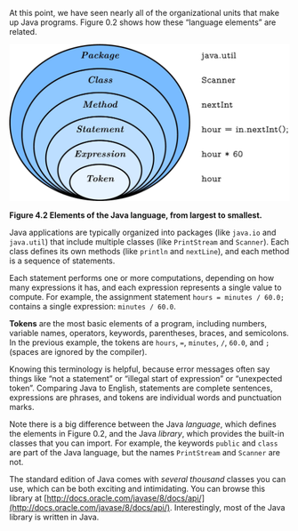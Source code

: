 At this point, we have seen nearly all of the organizational units that make up Java programs.
Figure 0.2 shows how these “language elements” are related.

![Figure 4.2 Elements of the Java language, from largest to smallest.](figs/package.jpg)

**Figure 4.2 Elements of the Java language, from largest to smallest.**


Java applications are typically organized into packages (like `java.io` and `java.util`) that include multiple classes (like `PrintStream` and `Scanner`).
Each class defines its own methods (like `println` and `nextLine`), and each method is a sequence of statements.

Each statement performs one or more computations, depending on how many expressions it has, and each expression represents a single value to compute.
For example, the assignment statement `hours = minutes / 60.0;` contains a single expression: `minutes / 60.0`.

**Tokens** are the most basic elements of a program, including numbers, variable names, operators, keywords, parentheses, braces, and semicolons.
In the previous example, the tokens are `hours`, `=`, `minutes`, `/`, `60.0`, and `;` (spaces are ignored by the compiler).


Knowing this terminology is helpful, because error messages often say things like “not a statement” or “illegal start of expression” or “unexpected token”.
Comparing Java to English, statements are complete sentences, expressions are phrases, and tokens are individual words and punctuation marks.

Note there is a big difference between the Java *language*, which defines the elements in Figure 0.2, and the Java *library*, which provides the built-in classes that you can import.
For example, the keywords `public` and `class` are part of the Java language, but the names `PrintStream` and `Scanner` are not.

The standard edition of Java comes with *several thousand* classes you can use, which can be both exciting and intimidating.
You can browse this library at [http://docs.oracle.com/javase/8/docs/api/](http://docs.oracle.com/javase/8/docs/api/).
Interestingly, most of the Java library is written in Java.
